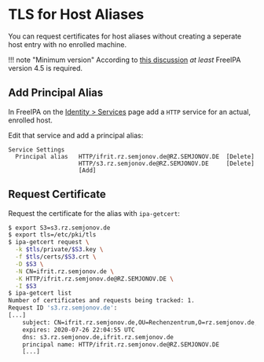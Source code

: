 # TLS for Host Aliases

You can request certificates for host aliases without creating a seperate host entry with no
enrolled machine.

!!! note "Minimum version"
    According to [this discussion](https://www.redhat.com/archives/freeipa-users/2017-May/msg00058.html)
    _at least_ FreeIPA version 4.5 is required.

## Add Principal Alias

In FreeIPA on the [Identity > Services](https://ipa0.rz.semjonov.de/ipa/ui/#identity/service) page
add a `HTTP` service for an actual, enrolled host.

Edit that service and add a principal alias:

```
Service Settings
  Principal alias   HTTP/ifrit.rz.semjonov.de@RZ.SEMJONOV.DE  [Delete]
                    HTTP/s3.rz.semjonov.de@RZ.SEMJONOV.DE     [Delete]
                    [Add]
```

## Request Certificate

Request the certificate for the alias with `ipa-getcert`:

```sh
$ export S3=s3.rz.semjonov.de
$ export tls=/etc/pki/tls
$ ipa-getcert request \
  -k $tls/private/$S3.key \
  -f $tls/certs/$S3.crt \
  -D $S3 \
  -N CN=ifrit.rz.semjonov.de \
  -K HTTP/ifrit.rz.semjonov.de@RZ.SEMJONOV.DE \
  -I $S3
$ ipa-getcert list
Number of certificates and requests being tracked: 1.
Request ID 's3.rz.semjonov.de':
[...]
	subject: CN=ifrit.rz.semjonov.de,OU=Rechenzentrum,O=rz.semjonov.de,C=DE
	expires: 2020-07-26 22:04:55 UTC
	dns: s3.rz.semjonov.de,ifrit.rz.semjonov.de
	principal name: HTTP/ifrit.rz.semjonov.de@RZ.SEMJONOV.DE
	[...]
```


